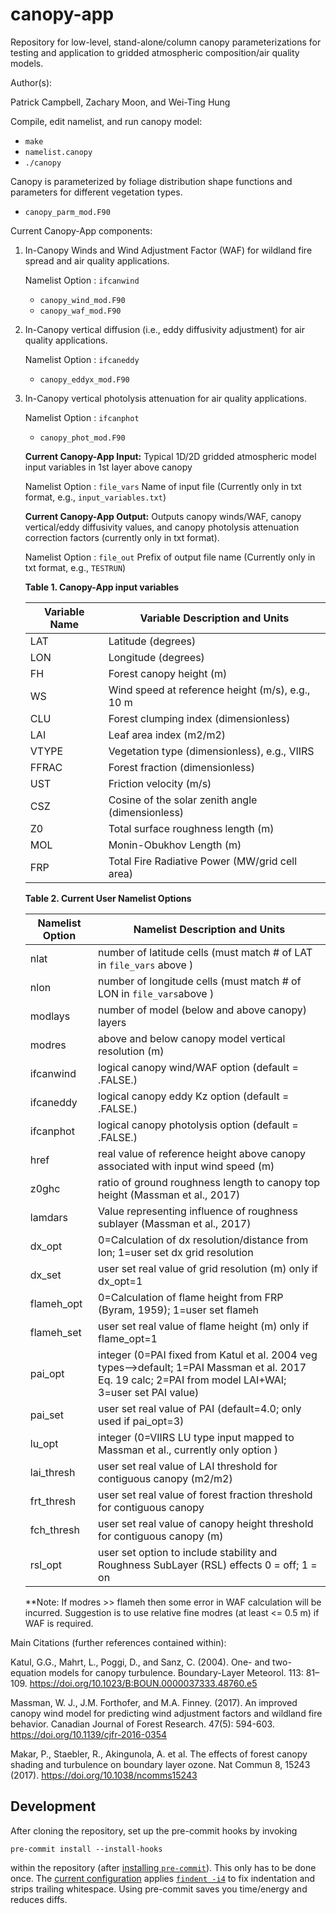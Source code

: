 # canopy-app
Repository for low-level, stand-alone/column canopy parameterizations for testing and application to gridded atmospheric composition/air quality models.

Author(s):

Patrick Campbell, Zachary Moon, and Wei-Ting Hung

Compile, edit namelist, and run canopy model:
- `make`
- `namelist.canopy`
- `./canopy`

Canopy is parameterized by foliage distribution shape functions and parameters for different vegetation types.

- `canopy_parm_mod.F90`

Current Canopy-App components:

1.  In-Canopy Winds and Wind Adjustment Factor (WAF) for wildland fire spread and air quality applications.

    Namelist Option : `ifcanwind`

    - `canopy_wind_mod.F90`
    - `canopy_waf_mod.F90`

2.  In-Canopy vertical diffusion (i.e., eddy diffusivity adjustment) for air quality applications.

    Namelist Option : `ifcaneddy`

    - `canopy_eddyx_mod.F90`

3.  In-Canopy vertical photolysis attenuation for air quality applications.

    Namelist Option : `ifcanphot`

    - `canopy_phot_mod.F90`

    **Current Canopy-App Input:** Typical 1D/2D gridded atmospheric model input variables in 1st layer above canopy

    Namelist Option : `file_vars`  Name of input file (Currently only in txt format, e.g., `input_variables.txt`)

    **Current Canopy-App Output:** Outputs canopy winds/WAF, canopy vertical/eddy diffusivity values, and
    canopy photolysis attenuation correction factors (currently only in txt format).

    Namelist Option : `file_out`  Prefix of output file name (Currently only in txt format, e.g., `TESTRUN`)


    **Table 1. Canopy-App input variables**

    | Variable Name    | Variable Description and Units                    |
    | ---------------  | ------------------------------------------------- |  
    | LAT              | Latitude  (degrees)                               |
    | LON              | Longitude (degrees)                               |
    | FH               | Forest canopy height (m)                          |
    | WS               | Wind speed at reference height (m/s), e.g., 10 m  |
    | CLU              | Forest clumping index (dimensionless)             |
    | LAI              | Leaf area index (m2/m2)                           |
    | VTYPE            | Vegetation type (dimensionless), e.g., VIIRS      |
    | FFRAC            | Forest fraction (dimensionless)                   |
    | UST              | Friction velocity (m/s)                           |
    | CSZ              | Cosine of the solar zenith angle (dimensionless)  |
    | Z0               | Total surface roughness length (m)                |
    | MOL              | Monin-Obukhov Length (m)                          |
    | FRP              | Total Fire Radiative Power (MW/grid cell area)    |

    **Table 2. Current User Namelist Options**

    | Namelist Option  | Namelist Description and Units                                                       |
    | ---------------  | ---------------------------------------------------------------------------------- |
    | nlat             | number of latitude cells (must match # of LAT in `file_vars` above )               |
    | nlon             | number of longitude cells (must match # of LON in `file_vars`above )               |
    | modlays          | number of model (below and above canopy) layers                                    |
    | modres           | above and below canopy model vertical resolution (m)                               |
    | ifcanwind        | logical canopy wind/WAF option (default = .FALSE.)                                 |
    | ifcaneddy        | logical canopy eddy Kz option (default = .FALSE.)                                  |
    | ifcanphot        | logical canopy photolysis option (default = .FALSE.)                               |
    | href             | real value of reference height above canopy associated with input wind speed (m)   |
    | z0ghc            | ratio of ground roughness length to canopy top height (Massman et al., 2017)       |
    | lamdars          | Value representing influence of roughness sublayer (Massman et al., 2017)          |
    | dx_opt           | 0=Calculation of dx resolution/distance from lon; 1=user set dx grid resolution    |
    | dx_set           | user set real value of grid resolution (m) only if dx_opt=1                        |
    | flameh_opt       | 0=Calculation of flame height from FRP (Byram, 1959); 1=user set flameh            |
    | flameh_set       | user set real value of flame height (m) only if flame_opt=1                        |
    | pai_opt          | integer (0=PAI fixed from Katul et al. 2004 veg types-->default; 1=PAI Massman et al. 2017 Eq. 19 calc; 2=PAI from model LAI+WAI; 3=user set PAI value) |
    | pai_set          | user set real value of PAI (default=4.0; only used if pai_opt=3)                   |
    | lu_opt           | integer (0=VIIRS LU type input mapped to Massman et al., currently only option )   |
    | lai_thresh       | user set real value of LAI threshold for contiguous canopy (m2/m2)                 |
    | frt_thresh       | user set real value of forest fraction threshold for contiguous canopy             |
    | fch_thresh       | user set real value of canopy height  threshold for contiguous canopy (m)          |
    | rsl_opt          | user set option to include stability and Roughness SubLayer (RSL) effects  0 = off; 1 = on |

    **Note:  If modres >> flameh then some error in WAF calculation will be incurred.  Suggestion is to use relative fine modres (at least <= 0.5 m) if WAF is required.


Main Citations (further references contained within):

Katul, G.G., Mahrt, L., Poggi, D., and Sanz, C. (2004). One- and two-equation models for canopy turbulence. Boundary-Layer Meteorol. 113: 81–109. https://doi.org/10.1023/B:BOUN.0000037333.48760.e5

Massman, W. J., J.M. Forthofer, and M.A. Finney. (2017). An improved canopy wind model for predicting wind adjustment factors and wildland fire behavior. Canadian Journal of Forest Research. 47(5): 594-603. https://doi.org/10.1139/cjfr-2016-0354

Makar, P., Staebler, R., Akingunola, A. et al. The effects of forest canopy shading and turbulence on boundary layer ozone. Nat Commun 8, 15243 (2017). https://doi.org/10.1038/ncomms15243

## Development

After cloning the repository,
set up the pre-commit hooks by invoking
```
pre-commit install --install-hooks
```
within the repository (after [installing `pre-commit`](https://pre-commit.com/#installation)).
This only has to be done once.
The [current configuration](./.pre-commit-config.yaml) applies
[`findent -i4`](https://www.ratrabbit.nl/ratrabbit/findent/) to fix indentation
and strips trailing whitespace.
Using pre-commit saves you time/energy and reduces diffs.
